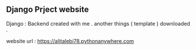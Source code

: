 ## Django Prject website 

Django : Backend created with me . another things ( template ) downloaded . 

website url : https://alitalebi78.pythonanywhere.com 
